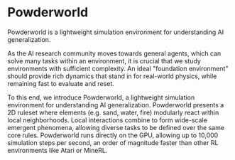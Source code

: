 # Powderworld

Powderworld is a lightweight simulation environment for understanding AI generalization.

As the AI research community moves towards general agents, which can solve many tasks within an environment, it is crucial that we study environments with sufficient complexity. An ideal "foundation environment" should provide rich dynamics that stand in for real-world physics, while remaining fast to evaluate and reset.

To this end, we introduce Powderworld, a lightweight simulation environment for understanding AI generalization. Powderworld presents a 2D ruleset where elements (e.g. sand, water, fire) modularly react within local neighborhoods. Local interactions combine to form wide-scale emergent phenomena, allowing diverse tasks to be defined over the same core rules. Powderworld runs directly on the GPU, allowing up to 10,000 simulation steps per second, an order of magnitude faster than other RL environments like Atari or MineRL.
